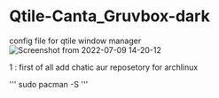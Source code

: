 # Qtile-Canta_Gruvbox-dark
config file for qtile window manager
![Screenshot from 2022-07-09 14-20-12](https://user-images.githubusercontent.com/81459372/178104057-2deaae08-c889-445a-aaeb-ee9e2d0be63f.png)


1 : first of all add chatic aur reposetory for archlinux 

'''
sudo pacman -S 
'''
